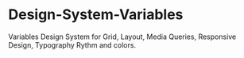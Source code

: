 # Design-System-Variables

Variables Design System for Grid, Layout, Media Queries, Responsive Design, Typography Rythm and colors.


